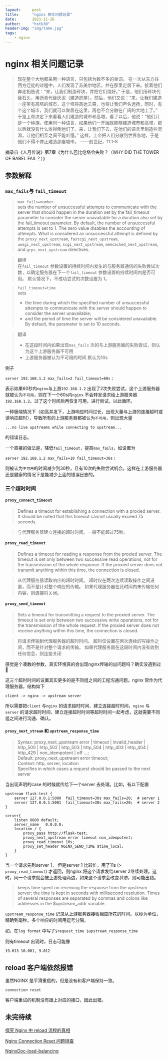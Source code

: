 ```yaml
---
layout:     post
title:      "nginx 相关问题记录"
date:       2021-11-26
author:     "hstk30"
header-img: "img/tame.jpg"
tags:
    - nginx
---
```


# nginx 相关问题记录

> 现在整个大地都采用一种语言，只包括为数不多的单词。
在一次从东方往西方迁徙的过程中，人们发现了苏美尔地区，并在那里定居下来。接着他们奔走相告说：“来，让我们制造砖块，并把它们烧好。”
于是，他们用砖块代替石头，用沥青代替灰泥（建造房屋）。然后，他们又说：“来，让我们建造一座带有高塔的城市，这个塔将高达云霄，也将让我们声名远扬，同时，有个这个城市，我们就可以聚居在这里，再也不会分散在广阔的大地上了。”
于是上帝决定下来看看人们建造的城市和高塔，看了以后，他说：“他们只是一个种族，使用同一种语言，如果他们一开始就能够建造城市和高塔，那以后就没有什么难得倒他们了。来，让我们下去，在他们的语言里制造些混淆，让他们相互之间不能听懂。”
这样，上帝把人们分散到世界各地，于是他们不得不停止建造那座城市。
——创世纪，11:1-8

摘录自《人月传说》第7章《为什么巴比伦塔会失败？（WHY DID THE TOWER OF BABEL FAIL？）》

## 参数解释

### `max_fails`与 `fail_timeout`

> `max_fails=number`  
> sets the number of unsuccessful attempts to communicate with the server that should happen in the duration set by the fail_timeout parameter to consider the server unavailable for a duration also set by the fail_timeout parameter. By default, the number of unsuccessful attempts is set to 1. The zero value disables the accounting of attempts. What is considered an unsuccessful attempt is defined by the `proxy_next_upstream`, `fastcgi_next_upstream`, `uwsgi_next_upstream`, `scgi_next_upstream`, `memcached_next_upstream`, and `grpc_next_upstream` directives.

> 翻译  
> 在`fail_timeout` 参数设置的持续时间内发生的与服务器通信的失败尝试次数，以确定服务器在下一个`fail_timeout` 参数设置的持续时间内是否可用。 默认情况下，不成功尝试的次数设置为 1。

>`fail_timeout=time`  
>sets  
> - the time during which the specified number of unsuccessful attempts to communicate with the server should happen to consider the server unavailable;  
> - and the period of time the server will be considered unavailable.
> By default, the parameter is set to 10 seconds.  

> 翻译  
> - 在这段时间内如果出现`max_fails` 次的与上游服务器的失败尝试，则认为这个上游服务器不可用
> - 上游服务器被认为不可用的时间
> 默认为10s

例子

```
server 192.168.1.2 max_fails=2 fail_timeout=60s；
```

表示如果60秒内`nginx`与上游`192.168.1.2` 出现了2次失败尝试，这个上游服务器就被认为`不可用`，则在下一个60s内`nginx` 不会转发请求给上游服务器`192.168.1.2`。过了这个时间后再恢复可用，进行尝试，以此循环。

一种极端情况下（如高并发下，上游响应时间过长，出现大量与上游的连接超时或读响应超时），导致所有的上游服务器都被认为`不可用`，则出现大量

```
...no live upstreams while connecting to upstream...
```

的错误日志。

一个直接的做法是，降低`fail_timeout`，提高`max_fails`，如设置为

```
server 192.168.1.2 max_fails=10 fail_timeout=30s；
```

则被认为`不可用`的时间减少到30秒，且有10次的失败尝试机会。这样在上游服务器还是健康的情况下是能减少上面的错误日志的。

### 三个超时时间

#### `proxy_connect_timeout`

> Defines a timeout for establishing a connection with a proxied server. It should be noted that this timeout cannot usually exceed 75 seconds.

> 与代理服务器建立连接的超时时间。一般不能超过75秒。

#### `proxy_read_timeout`

> Defines a timeout for reading a response from the proxied server. The timeout is set only between two successive read operations, not for the transmission of the whole response. If the proxied server does not transmit anything within this time, the connection is closed.

> 从代理服务器读取响应的超时时间。 超时仅在两次连续读取操作之间设置，而不是针对整个响应的传输。 如果代理服务器在此时间内未传输任何内容，则连接将关闭。

#### `proxy_send_timeout `

> Sets a timeout for transmitting a request to the proxied server. The timeout is set only between two successive write operations, not for the transmission of the whole request. If the proxied server does not receive anything within this time, the connection is closed.
 
> 将请求传输到代理服务器的超时时间。 超时仅设置在两次连续的写操作之间，而不是针对整个请求的传输。 如果代理服务器在这段时间内没有收到任何信息，则连接关闭

感觉是个凑数的参数，真实环境真的会出现nginx传输的出问题吗？确实没遇到过😬


这三个超时时间的设置其实更多的是不同组之间的工程沟通问题。nginx 常作为代理服务器，结构如下

```
client -> nginx -> upstream server
```

所以需要把`client` 与`nginx` 的请求超时时间、建立连接超时时间，`nginx` 与`server` 的请求超时时间、建立连接超时时间等超时时间一起考虑，这就需要不同组之间进行沟通、确认。

#### `proxy_next_stream` 和 `upstream_response_time `

> Syntax:	proxy_next_upstream error | timeout | invalid_header | http_500 | http_502 | http_503 | http_504 | http_403 | http_404 | http_429 | non_idempotent | off ...;  
> Default:	proxy_next_upstream error timeout;  
> Context:	http, server, location  
> Specifies in which cases a request should be passed to the next server

当出现声明的case 的时候就传给下一个server 去处理。比如，有以下配置

```
upstream flask-test {
	server 127.0.0.1:5000  fail_timeout=30s max_fails=20;  # server 1
	server 127.0.0.1:5001  fail_timeout=30s max_fails=20;  # server 2
}

server{
    listen 8600 default;
    server_name   0.0.0.0;
    location / {
        proxy_pass http://flask-test;
        proxy_next_upstream error timeout non_idempotent;
        proxy_read_timeout 10s;
        proxy_set_header NGINX_SEND_TIME $time_local;
    }
}
```

当一个请求先到server 1， 但是server 1 比较忙，用了11s (> `proxy_read_timeout`) 才返回，则nginx 将这个请求发给server 2继续处理。这时，同一个请求就会被上游处理两边，如果这个请求会改变*状态*，则可能出错。

> keeps time spent on receiving the response from the upstream server; the time is kept in seconds with millisecond resolution. Times of several responses are separated by commas and colons like addresses in the $upstream_addr variable.

`upstream_response_time` 记录从上游服务器接收相应所花的时间。以秒为单位，精确到毫秒。多个响应的时间用逗号分隔。

如，在`log format` 中写了`$request_time $upstream_response_time`

 则有timeout 出现时，日志可能像
 
 ```
 19.013 10.001, 9.012
 ```


## reload 客户端依然报错

虽然NGINX 是平滑重启的，但是没有和客户端保持一致。

`connection reset `

客户端重试的机制没有跟上对应的接口，因此出错。

## 未完待续


[探究 Nginx 中 reload 流程的真相](https://cloud.tencent.com/developer/article/1555933)

[Nginx Connection Reset 问题排查](https://segmentfault.com/a/1190000038463522)

[NginxDoc-load-balancing](http://nginx.org/en/docs/http/load_balancing.html)


